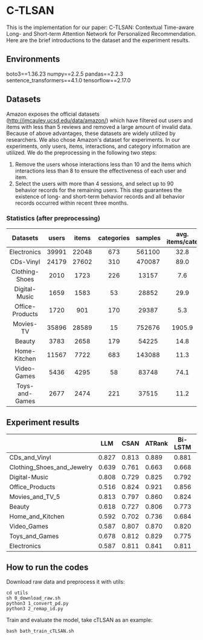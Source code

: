 # C-TLSAN
This is the implementation for our paper: C-TLSAN: Contextual Time-aware Long- and Short-term
Attention Network for Personalized Recommendation. Here are the brief introductions to the dataset and the experiment results. 

## Environments
boto3==1.36.23
numpy==2.2.5
pandas==2.2.3
sentence_transformers==4.1.0
tensorflow==2.17.0

## Datasets
Amazon exposes the official datasets (http://jmcauley.ucsd.edu/data/amazon/) which have filtered out users and items with less than 5 reviews and removed a large amount of invalid data. Because of above advantages, these datasets are widely utilized by researchers. We also chose Amazon's dataset for experiments. In our experiments, only users, items, interactions, and category information are utilized. We do the preprocessing in the following two steps:
1. Remove the users whose interactions less than 10 and the items which interactions less than 8 to ensure the effectiveness of each user and item.
2. Select the users with more than 4 sessions, and select up to 90 behavior records for the remaining users. This step guarantees the existence of long- and short-term behavior records and all behavior records occurred within recent three months.

### Statistics (after preprocessing)
Datasets | users | items | categories | samples | avg.<br>items/cate | avg.<br>behaviors/item | avg.<br>behaviors/user
:-: | :-: | :-: | :-: | :-: | :-: | :-: | :-:
Electronics | 39991 | 22048 | 673 | 561100 | 32.8 | 25.4 | 14.0
CDs-Vinyl | 24179 | 27602 | 310 | 470087 | 89.0 | 17.0 | 19.4
Clothing-Shoes | 2010 | 1723 | 226 | 13157 | 7.6 | 7.6 | 6.5
Digital-Music | 1659 | 1583 | 53 | 28852 | 29.9 | 18.2 | 17.4
Office-Products | 1720 | 901 | 170 | 29387 | 5.3 | 32.6 | 17.0
Movies-TV | 35896 | 28589 | 15 | 752676 | 1905.9 | 20.9 | 26.3
Beauty | 3783 | 2658 | 179 | 54225 | 14.8 | 20.4 | 14.3
Home-Kitchen | 11567 | 7722 | 683 | 143088 | 11.3 | 12.3 | 18.5
Video-Games | 5436 | 4295 | 58 | 83748 | 74.1 | 19.5 | 15.4
Toys-and-Games | 2677 | 2474 | 221 | 37515 | 11.2 | 15.2 | 14.0

## Experiment results
|                            | LLM   | CSAN  | ATRank | Bi-LSTM | PACA  | TLSAN | cTLSAN |
|----------------------------|-------|-------|--------|---------|-------|-------|--------|
| CDs_and_Vinyl              | 0.827 | 0.813 |  0.889 |   0.881 | 0.801 | 0.942 |  0.938 |
| Clothing_Shoes_and_Jewelry | 0.639 | 0.761 |  0.663 |   0.668 | 0.798 | 0.927 |  0.938 |
| Digital-Music              | 0.808 | 0.729 |  0.825 |   0.792 | 0.963 | 0.972 |  0.974 |
| Office_Products            | 0.516 | 0.824 |  0.921 |   0.856 | 0.910 | 0.969 |  0.976 |
| Movies_and_TV_5            | 0.813 | 0.797 |  0.860 |   0.824 | 0.806 | 0.879 |  0.909 |
| Beauty                     | 0.618 | 0.727 |  0.806 |   0.773 | 0.859 | 0.925 |  0.947 |
| Home_and_Kitchen           | 0.592 | 0.702 |  0.736 |   0.684 | 0.788 | 0.865 |  0.895 |
| Video_Games                | 0.587 | 0.807 |  0.870 |   0.820 | 0.917 | 0.914 |  0.933 |
| Toys_and_Games             | 0.678 | 0.812 |  0.829 |   0.775 | 0.861 | 0.922 |  0.936 |
| Electronics                | 0.587 | 0.811 |  0.841 |   0.811 | 0.835 | 0.894 |  0.913 |

## How to run the codes
Download raw data and preprocess it with utils:
```
cd utils
sh 0_download_raw.sh
python3 1_convert_pd.py
python3 2_remap_id.py
```
Train and evaluate the model, take cTLSAN as an example:
```
bash bath_train_cTLSAN.sh
```

